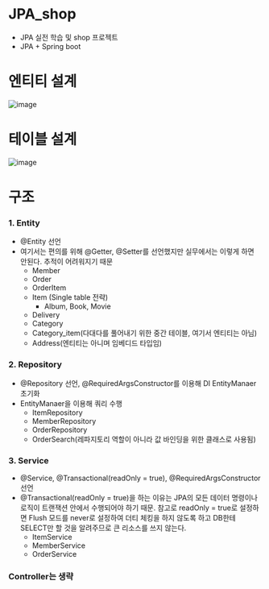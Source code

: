 # JPA_shop
- JPA 실전 학습 및 shop 프로젝트
- JPA + Spring boot

# 엔티티 설계
![image](https://user-images.githubusercontent.com/8254744/99077197-b5af8800-25ff-11eb-9f77-47e65c146a4c.png)

# 테이블 설계
![image](https://user-images.githubusercontent.com/8254744/99077327-ec859e00-25ff-11eb-9b81-16af67482e12.png)

# 구조
### 1. Entity
- @Entity 선언
- 여기서는 편의를 위해 @Getter, @Setter를 선언했지만 실무에서는 이렇게 하면 안된다. 추적이 어려워지기 때문
  - Member
  - Order
  - OrderItem
  - Item (Single table 전략)
    - Album, Book, Movie
  - Delivery
  - Category
  - Category_item(다대다를 풀어내기 위한 중간 테이블, 여기서 엔티티는 아님)
  - Address(엔티티는 아니며 임베디드 타입임)
### 2. Repository
- @Repository 선언, @RequiredArgsConstructor를 이용해 DI EntityManaer 초기화
- EntityManaer을 이용해 쿼리 수행
  - ItemRepository
  - MemberRepository
  - OrderRepository
  - OrderSearch(레파지토리 역할이 아니라 값 바인딩을 위한 클래스로 사용됨)
### 3. Service
- @Service, @Transactional(readOnly = true), @RequiredArgsConstructor 선언
- @Transactional(readOnly = true)을 하는 이유는 JPA의 모든 데이터 명령이나 로직이 트랜잭션 안에서 수행되어야 하기 때문. 참고로 readOnly = true로 설정하면 Flush 모드를 never로 설정하여 더티 체킹을 하지 않도록 하고 DB한테 SELECT만 할 것을 알려주므로 큰 리소스를 쓰지 않는다.
  - ItemService
  - MemberService
  - OrderService
### Controller는 생략
